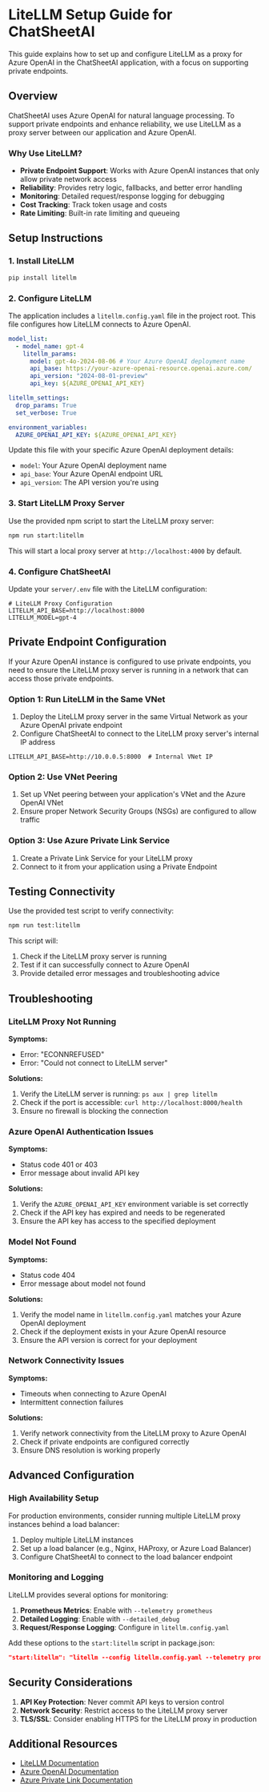 # LiteLLM Setup Guide for ChatSheetAI

This guide explains how to set up and configure LiteLLM as a proxy for Azure OpenAI in the ChatSheetAI application, with a focus on supporting private endpoints.

## Overview

ChatSheetAI uses Azure OpenAI for natural language processing. To support private endpoints and enhance reliability, we use LiteLLM as a proxy server between our application and Azure OpenAI.

### Why Use LiteLLM?

- **Private Endpoint Support**: Works with Azure OpenAI instances that only allow private network access
- **Reliability**: Provides retry logic, fallbacks, and better error handling
- **Monitoring**: Detailed request/response logging for debugging
- **Cost Tracking**: Track token usage and costs
- **Rate Limiting**: Built-in rate limiting and queueing

## Setup Instructions

### 1. Install LiteLLM

```bash
pip install litellm
```

### 2. Configure LiteLLM

The application includes a `litellm.config.yaml` file in the project root. This file configures how LiteLLM connects to Azure OpenAI.

```yaml
model_list:
  - model_name: gpt-4
    litellm_params:
      model: gpt-4o-2024-08-06 # Your Azure OpenAI deployment name
      api_base: https://your-azure-openai-resource.openai.azure.com/
      api_version: "2024-08-01-preview"
      api_key: ${AZURE_OPENAI_API_KEY}

litellm_settings:
  drop_params: True
  set_verbose: True

environment_variables:
  AZURE_OPENAI_API_KEY: ${AZURE_OPENAI_API_KEY}
```

Update this file with your specific Azure OpenAI deployment details:

- `model`: Your Azure OpenAI deployment name
- `api_base`: Your Azure OpenAI endpoint URL
- `api_version`: The API version you're using

### 3. Start LiteLLM Proxy Server

Use the provided npm script to start the LiteLLM proxy server:

```bash
npm run start:litellm
```

This will start a local proxy server at `http://localhost:4000` by default.

### 4. Configure ChatSheetAI

Update your `server/.env` file with the LiteLLM configuration:

```
# LiteLLM Proxy Configuration
LITELLM_API_BASE=http://localhost:8000
LITELLM_MODEL=gpt-4
```

## Private Endpoint Configuration

If your Azure OpenAI instance is configured to use private endpoints, you need to ensure the LiteLLM proxy server is running in a network that can access those private endpoints.

### Option 1: Run LiteLLM in the Same VNet

1. Deploy the LiteLLM proxy server in the same Virtual Network as your Azure OpenAI private endpoint
2. Configure ChatSheetAI to connect to the LiteLLM proxy server's internal IP address

```
LITELLM_API_BASE=http://10.0.0.5:8000  # Internal VNet IP
```

### Option 2: Use VNet Peering

1. Set up VNet peering between your application's VNet and the Azure OpenAI VNet
2. Ensure proper Network Security Groups (NSGs) are configured to allow traffic

### Option 3: Use Azure Private Link Service

1. Create a Private Link Service for your LiteLLM proxy
2. Connect to it from your application using a Private Endpoint

## Testing Connectivity

Use the provided test script to verify connectivity:

```bash
npm run test:litellm
```

This script will:

1. Check if the LiteLLM proxy server is running
2. Test if it can successfully connect to Azure OpenAI
3. Provide detailed error messages and troubleshooting advice

## Troubleshooting

### LiteLLM Proxy Not Running

**Symptoms:**

- Error: "ECONNREFUSED"
- Error: "Could not connect to LiteLLM server"

**Solutions:**

1. Verify the LiteLLM server is running: `ps aux | grep litellm`
2. Check if the port is accessible: `curl http://localhost:8000/health`
3. Ensure no firewall is blocking the connection

### Azure OpenAI Authentication Issues

**Symptoms:**

- Status code 401 or 403
- Error message about invalid API key

**Solutions:**

1. Verify the `AZURE_OPENAI_API_KEY` environment variable is set correctly
2. Check if the API key has expired and needs to be regenerated
3. Ensure the API key has access to the specified deployment

### Model Not Found

**Symptoms:**

- Status code 404
- Error message about model not found

**Solutions:**

1. Verify the model name in `litellm.config.yaml` matches your Azure OpenAI deployment
2. Check if the deployment exists in your Azure OpenAI resource
3. Ensure the API version is correct for your deployment

### Network Connectivity Issues

**Symptoms:**

- Timeouts when connecting to Azure OpenAI
- Intermittent connection failures

**Solutions:**

1. Verify network connectivity from the LiteLLM proxy to Azure OpenAI
2. Check if private endpoints are configured correctly
3. Ensure DNS resolution is working properly

## Advanced Configuration

### High Availability Setup

For production environments, consider running multiple LiteLLM proxy instances behind a load balancer:

1. Deploy multiple LiteLLM instances
2. Set up a load balancer (e.g., Nginx, HAProxy, or Azure Load Balancer)
3. Configure ChatSheetAI to connect to the load balancer endpoint

### Monitoring and Logging

LiteLLM provides several options for monitoring:

1. **Prometheus Metrics**: Enable with `--telemetry prometheus`
2. **Detailed Logging**: Enable with `--detailed_debug`
3. **Request/Response Logging**: Configure in `litellm.config.yaml`

Add these options to the `start:litellm` script in package.json:

```json
"start:litellm": "litellm --config litellm.config.yaml --telemetry prometheus --detailed_debug"
```

## Security Considerations

1. **API Key Protection**: Never commit API keys to version control
2. **Network Security**: Restrict access to the LiteLLM proxy server
3. **TLS/SSL**: Consider enabling HTTPS for the LiteLLM proxy in production

## Additional Resources

- [LiteLLM Documentation](https://docs.litellm.ai/docs/)
- [Azure OpenAI Documentation](https://learn.microsoft.com/en-us/azure/ai-services/openai/)
- [Azure Private Link Documentation](https://learn.microsoft.com/en-us/azure/private-link/)

